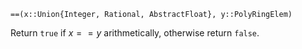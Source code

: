 ```
==(x::Union{Integer, Rational, AbstractFloat}, y::PolyRingElem)
```

Return `true` if $x == y$ arithmetically, otherwise return `false`.
